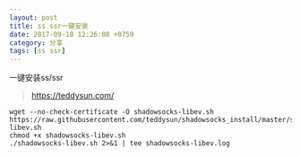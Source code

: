 ```yaml
---
layout: post
title: ss ssr一键安装
date: 2017-09-10 12:26:08 +0759
category: 分享
tags: [ss ssr]
---
```


一键安装ss/ssr
> https://teddysun.com/

````
wget --no-check-certificate -O shadowsocks-libev.sh https://raw.githubusercontent.com/teddysun/shadowsocks_install/master/shadowsocks-libev.sh
chmod +x shadowsocks-libev.sh
./shadowsocks-libev.sh 2>&1 | tee shadowsocks-libev.log
````



